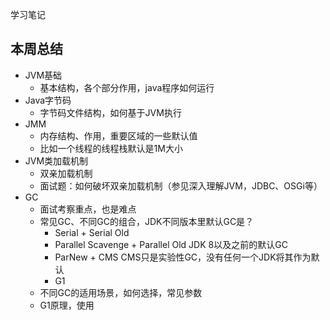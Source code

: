 学习笔记
## 本周总结  

- JVM基础
    - 基本结构，各个部分作用，java程序如何运行
- Java字节码
    - 字节码文件结构，如何基于JVM执行
- JMM
    - 内存结构、作用，重要区域的一些默认值
    - 比如一个线程的线程栈默认是1M大小
- JVM类加载机制
    - 双亲加载机制
    - 面试题：如何破坏双亲加载机制（参见深入理解JVM，JDBC、OSGi等）
- GC
    - 面试考察重点，也是难点
    - 常见GC、不同GC的组合，JDK不同版本里默认GC是？
        - Serial + Serial Old
        - Parallel Scavenge + Parallel Old
            JDK 8以及之前的默认GC
        - ParNew + CMS
            CMS只是实验性GC，没有任何一个JDK将其作为默认
        - G1
    - 不同GC的适用场景，如何选择，常见参数
    - G1原理，使用
